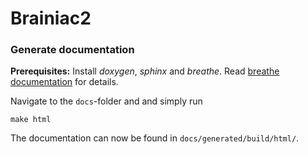 # Brainiac2

### Generate documentation

**Prerequisites:** Install *doxygen*, *sphinx* and *breathe*.
Read [breathe documentation](https://breathe.readthedocs.io/en/latest/quickstart.html) for details.

Navigate to the ```docs```-folder and and simply run

```shell
make html
```

The documentation can now be found in ```docs/generated/build/html/```.
